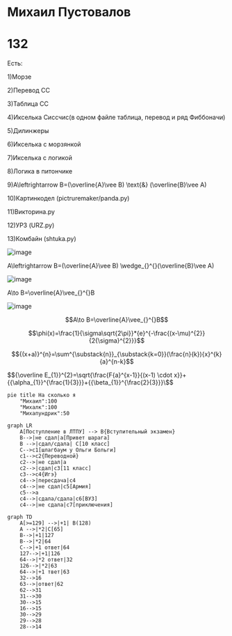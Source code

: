 # Михаил Пустовалов 
# 132
Есть:

1)Морзе

2)Перевод СС

3)Таблица СС

4)Икселька Сиссчис(в одном файле таблица, перевод и ряд Фиббоначи)

5)Дилинжеры

6)Икселька с морзянкой

7)Икселька с логикой

8)Логика в питончике

9)A\leftrightarrow B=(\overline{A}\vee B) \text{&} (\overline{B}\vee A)

10)Картинкодел (pictruremaker/panda.py)

11)Викторина.py

12)УРЗ (URZ.py)

13)Комбайн (shtuka.py)

![image](https://user-images.githubusercontent.com/114387840/200456983-c4dbc06b-9ea9-4a3a-acaa-a63395c97d03.png)

A\leftrightarrow B=(\overline{A}\vee B) \wedge_{}^{}(\overline{B}\vee A)

![image](https://user-images.githubusercontent.com/114387840/200457402-5fe8da3b-0d80-413c-a626-d8a1a4e55a69.png)

A\to B=\overline{A}\vee_{}^{}B

![image](https://user-images.githubusercontent.com/114387840/200457658-222ddaff-81bf-4d2f-8353-456e039b3e30.png)

$$A\to B=\overline{A}\vee_{}^{}B$$

$$\phi(x)=\frac{1}{\sigma\sqrt{2\pi}}*{e}^{-\frac{(x-\mu)^{2}}{2{\sigma}^{2}}}$$

$${(x+a)}^{n}=\sum^{\substack{n}}_{\substack{k=0}}(\frac{n}{k}){x}^{k}{a}^{n-k}$$

$${\overline E_{1}}^{2}=\sqrt{\frac{F{a}^{x-1}}{(x-1) \cdot x}}+{{\alpha_{1}}^{\frac{1}{3}}}+{{\beta_{1}}^{\frac{2}{3}}}\$$

``` mermaid
pie title На сколько я
    "Михаил":100
    "Михалк":100
    "Михапундрик":50
```

``` mermaid
graph LR
    A[Поступление в ЛТПУ] --> B{Вступительный экзамен}
    B-->|не сдал|a[Привет шарага]
    B -->|сдал/сдала| C[10 класс]
    C-->c1[шлагбаум у Ольги Больги]
    c1-->c2{Переводной}
    c2-->|не сдал|a
    c2-->|сдал|c3[11 класс]
    c3-->c4{Игэ}
    c4-->|пересдача|c4
    c4-->|не сдал|c5[Армия]
    c5-->a
    c4-->|сдала/сдала|c6[ВУЗ]
    c4-->|не сдала|c7[приключения]
```

``` mermaid
graph TD
    A[>=129] -->|+1| B(128)
    A -->|*2|C[65]
    B-->|+1|127
    B-->|*2|64
    C-->|+1 ответ|64
    127-->|+1|126
    64-->|*2 ответ|32
    126-->|*2|63
    64-->|+1 твет|63
    32-->16
    63-->|ответ|62
    62-->31
    31-->30
    30-->15
    16-->15
    30-->29
    29-->28
    28-->14
```
